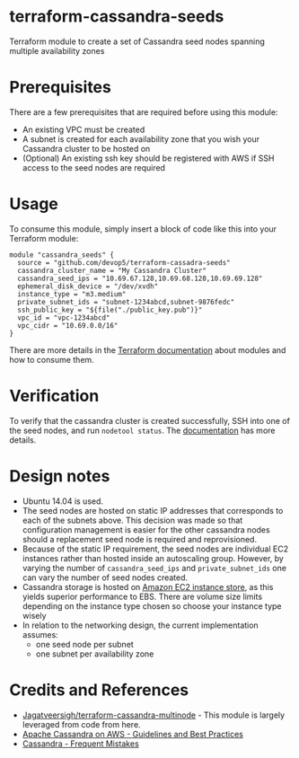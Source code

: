 # terraform-cassandra-seeds
Terraform module to create a set of Cassandra seed nodes spanning multiple availability zones

# Prerequisites
There are a few prerequisites that are required before using this module:
- An existing VPC must be created
- A subnet is created for each availability zone that you wish your Cassandra cluster to be hosted on
- (Optional) An existing ssh key should be registered with AWS if SSH access to the seed nodes are required

# Usage
To consume this module, simply insert a block of code like this into your Terraform module:

    module "cassandra_seeds" {
      source = "github.com/devop5/terraform-cassadra-seeds"
      cassandra_cluster_name = "My Cassandra Cluster"
      cassandra_seed_ips = "10.69.67.128,10.69.68.128,10.69.69.128"
      ephemeral_disk_device = "/dev/xvdh"
      instance_type = "m3.medium"
      private_subnet_ids = "subnet-1234abcd,subnet-9876fedc"
      ssh_public_key = "${file("./public_key.pub")}"
      vpc_id = "vpc-1234abcd"
      vpc_cidr = "10.69.0.0/16"
    }

There are more details in the [Terraform documentation](https://www.terraform.io/docs/modules/usage.html) about modules and how to consume them.

# Verification
To verify that the cassandra cluster is created successfully, SSH into one of the seed nodes, and run `nodetool status`. The [documentation](https://docs.datastax.com/en/cassandra/2.1/cassandra/tools/toolsStatus.html) has more details.

# Design notes
- Ubuntu 14.04 is used.
- The seed nodes are hosted on static IP addresses that corresponds to each of the subnets above. This decision was made so that configuration management is easier for the other cassandra nodes should a replacement seed node is required and reprovisioned.
- Because of the static IP requirement, the seed nodes are individual EC2 instances rather than hosted inside an autoscaling group. However, by varying the number of `cassandra_seed_ips` and `private_subnet_ids` one can vary the number of seed nodes created.
- Cassandra storage is hosted on [Amazon EC2 instance store](http://docs.aws.amazon.com/AWSEC2/latest/UserGuide/InstanceStorage.html), as this yields superior performance to EBS. There are volume size limits depending on the instance type chosen so choose your instance type wisely
- In relation to the networking design, the current implementation assumes:
  - one seed node per subnet
  - one subnet per availability zone

# Credits and References
- [Jagatveersigh/terraform-cassandra-multinode](https://github.com/Jagatveersingh/terraform-cassandra-multinode) - This module is largely leveraged from code from here.
- [Apache Cassandra on AWS - Guidelines and Best Practices](https://d0.awsstatic.com/whitepapers/Cassandra_on_AWS.pdf)
- [Cassandra - Frequent Mistakes](https://blog.tomas.cat/en/2013/05/13/cassandra-frequent-mistakes/)
